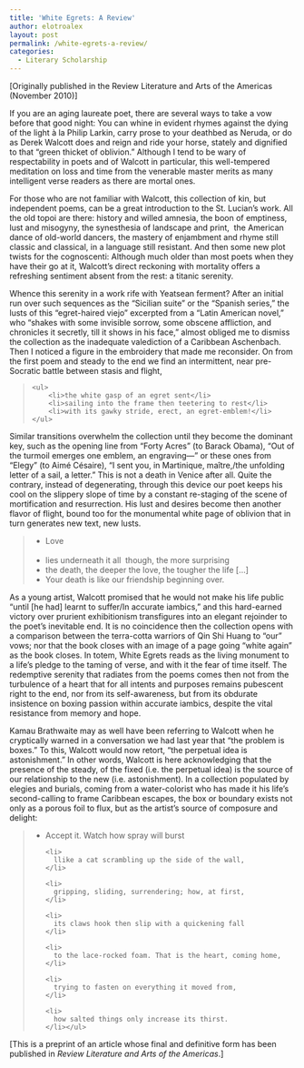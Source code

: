 ```yaml
---
title: 'White Egrets: A Review'
author: elotroalex
layout: post
permalink: /white-egrets-a-review/
categories:
  - Literary Scholarship
---
```

[Originally published in the Review Literature and Arts of the Americas (November 2010)]

<div>
  <p>
    If you are an aging laureate poet, there are several ways to take a vow before that good night: You can whine in evident rhymes against the dying of the light à la Philip Larkin, carry prose to your deathbed as Neruda, or do as Derek Walcott does and reign and ride your horse, stately and dignified to that “green thicket of oblivion.” Although I tend to be wary of respectability in poets and of Walcott in particular, this well-tempered meditation on loss and time from the venerable master merits as many intelligent verse readers as there are mortal ones.
  </p>
  
  <p>
    For those who are not familiar with Walcott, this collection of kin, but independent poems, can be a great introduction to the St. Lucian’s work. All the old topoi are there: history and willed amnesia, the boon of emptiness, lust and misogyny, the synesthesia of landscape and print,  the American dance of old-world dancers, the mastery of enjambment and rhyme still classic and classical, in a language still resistant. And then some new plot twists for the cognoscenti: Although much older than most poets when they have their go at it, Walcott’s direct reckoning with mortality offers a refreshing sentiment absent from the rest: a titanic serenity.
  </p>
  
  <p>
    Whence this serenity in a work rife with Yeatsean ferment? After an initial run over such sequences as the “Sicilian suite” or the “Spanish series,” the lusts of this “egret-haired viejo” excerpted from a “Latin American novel,” who “shakes with some invisible sorrow, some obscene affliction, and chronicles it secretly, till it shows in his face,” almost obliged me to dismiss the collection as the inadequate valediction of a Caribbean Aschenbach. Then I noticed a figure in the embroidery that made me reconsider. On from the first poem and steady to the end we find an intermittent, near pre-Socratic battle between stasis and flight,
  </p>
  
  <blockquote class="poetry">

    <ul>
        <li>the white gasp of an egret sent</li>
        <li>sailing into the frame then teetering to rest</li>
        <li>with its gawky stride, erect, an egret-emblem!</li>
    </ul>

  </blockquote>
  
  <p>
    Similar transitions overwhelm the collection until they become the dominant key, such as the opening line from “Forty Acres” (to Barack Obama), “Out of the turmoil emerges one emblem, an engraving—” or these ones from “Elegy” (to Aimé Césaire), “I sent you, in Martinique, maître,/the unfolding letter of a sail, a letter.” This is not a death in Venice after all. Quite the contrary, instead of degenerating, through this device our poet keeps his cool on the slippery slope of time by a constant re-staging of the scene of mortification and resurrection. His lust and desires become then another flavor of flight, bound too for the monumental white page of oblivion that in turn generates new text, new lusts.
  </p>
  
  <blockquote class="poetry">
    <ul>
      <li>Love</li>
      <br>
      <li>lies underneath it all  though, the more surprising</li>    
      <li>the death, the deeper the love, the tougher the life [&#8230;]</li>
      <li>Your death is like our friendship beginning over.</li>
    </ul>
  </blockquote>
  
  <p>
    As a young artist, Walcott promised that he would not make his life public “until [he had] learnt to suffer/In accurate iambics,” and this hard-earned victory over prurient exhibitionism transfigures into an elegant rejoinder to the poet’s inevitable end. It is no coincidence then the collection opens with a comparison between the terra-cotta warriors of Qin Shi Huang to “our” vows; nor that the book closes with an image of a page going “white again” as the book closes. In totem, White Egrets reads as the living monument to a life’s pledge to the taming of verse, and with it the fear of time itself. The redemptive serenity that radiates from the poems comes then not from the turbulence of a heart that for all intents and purposes remains pubescent right to the end, nor from its self-awareness, but from its obdurate insistence on boxing passion within accurate iambics, despite the vital resistance from memory and hope.
  </p>
  
  <p>
    Kamau Brathwaite may as well have been referring to Walcott when he cryptically warned in a conversation we had last year that “the problem is boxes.” To this, Walcott would now retort, “the perpetual idea is astonishment.” In other words, Walcott is here acknowledging that the presence of the steady, of the fixed (i.e. the perpetual idea) is the source of our relationship to the new (i.e. astonishment). In a collection populated by elegies and burials, coming from a water-colorist who has made it his life’s second-calling to frame Caribbean escapes, the box or boundary exists not only as a porous foil to flux, but as the artist’s source of composure and delight:
  </p>
  
  <blockquote class="poetry">
    <ul><li>
      Accept it. Watch how spray will burst
    </li>
    
    <li>
      llike a cat scrambling up the side of the wall,
    </li>
    
    <li>
      gripping, sliding, surrendering; how, at first,
    </li>
    
    <li>
      its claws hook then slip with a quickening fall
    </li>
    
    <li>
      to the lace-rocked foam. That is the heart, coming home,
    </li>
    
    <li>
      trying to fasten on everything it moved from,
    </li>
    
    <li>
      how salted things only increase its thirst.
    </li></ul>
  </blockquote>
  
  <p>
    [This is a preprint of an article whose final and definitive form has been published in <em>Review Literature and Arts of the Americas</em>.]
  </p>
</div>